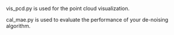 vis_pcd.py is used for the point cloud visualization.

cal_mae.py is used to evaluate the performance of your de-noising algorithm.